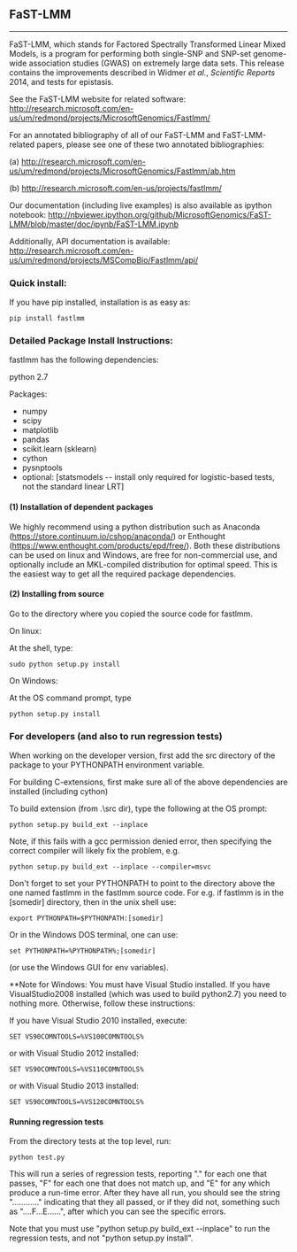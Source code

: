 ## FaST-LMM
-------------------------------------

FaST-LMM, which stands for Factored Spectrally Transformed Linear Mixed Models, is a program for performing both single-SNP and SNP-set genome-wide association studies (GWAS) on extremely large data sets.  This release contains the improvements described in Widmer _et al._, _Scientific Reports_ 2014, and tests for epistasis.

See the FaST-LMM website for related software:  
http://research.microsoft.com/en-us/um/redmond/projects/MicrosoftGenomics/Fastlmm/

For an annotated bibliography of all of our FaST-LMM and FaST-LMM-related papers, please see one of these two annotated bibliographies:  

(a) http://research.microsoft.com/en-us/um/redmond/projects/MicrosoftGenomics/Fastlmm/ab.htm

(b) http://research.microsoft.com/en-us/projects/fastlmm/

Our documentation (including live examples) is also available as ipython notebook:
http://nbviewer.ipython.org/github/MicrosoftGenomics/FaST-LMM/blob/master/doc/ipynb/FaST-LMM.ipynb

Additionally, API documentation is available:
http://research.microsoft.com/en-us/um/redmond/projects/MSCompBio/Fastlmm/api/


### Quick install:


If you have pip installed, installation is as easy as:

```
pip install fastlmm
```


### Detailed Package Install Instructions:


fastlmm has the following dependencies:

python 2.7

Packages:

* numpy
* scipy
* matplotlib
* pandas
* scikit.learn (sklearn)
* cython
* pysnptools
* optional: [statsmodels -- install only required for logistic-based tests, not the standard linear LRT]


#### (1) Installation of dependent packages

We highly recommend using a python distribution such as 
Anaconda (https://store.continuum.io/cshop/anaconda/) 
or Enthought (https://www.enthought.com/products/epd/free/).
Both these distributions can be used on linux and Windows, are free 
for non-commercial use, and optionally include an MKL-compiled distribution
for optimal speed. This is the easiest way to get all the required package
dependencies.


#### (2) Installing from source

Go to the directory where you copied the source code for fastlmm.

On linux:

At the shell, type: 
```
sudo python setup.py install
```

On Windows:

At the OS command prompt, type 
```
python setup.py install
```


### For developers (and also to run regression tests)

When working on the developer version, first add the src directory of the package to your PYTHONPATH 
environment variable.

For building C-extensions, first make sure all of the above dependencies are installed (including cython)

To build extension (from .\src dir), type the following at the OS prompt:
```
python setup.py build_ext --inplace
```

Note, if this fails with a gcc permission denied error, then specifying the correct compiler will
likely fix the problem, e.g.
```
python setup.py build_ext --inplace --compiler=msvc
```

Don't forget to set your PYTHONPATH to point to the directory above the one named fastlmm in
the fastlmm source code. For e.g. if fastlmm is in the [somedir] directory, then
in the unix shell use:
```
export PYTHONPATH=$PYTHONPATH:[somedir]
```
Or in the Windows DOS terminal,
one can use: 
```
set PYTHONPATH=%PYTHONPATH%;[somedir]
```
(or use the Windows GUI for env variables).

**Note for Windows: You must have Visual Studio installed. If you have VisualStudio2008 installed 
(which was used to build python2.7) you need to nothing more. Otherwise, follow these instructions:

If you have Visual Studio 2010 installed, execute:
```
SET VS90COMNTOOLS=%VS100COMNTOOLS%
```

or with Visual Studio 2012 installed:
```
SET VS90COMNTOOLS=%VS110COMNTOOLS%
```

or with Visual Studio 2013 installed:
```
SET VS90COMNTOOLS=%VS120COMNTOOLS%
```

#### Running regression tests

From the directory tests at the top level, run:
```
python test.py
```
This will run a
series of regression tests, reporting "." for each one that passes, "F" for each
one that does not match up, and "E" for any which produce a run-time error. After
they have all run, you should see the string "............" indicating that they 
all passed, or if they did not, something such as "....F...E......", after which
you can see the specific errors.

Note that you must use "python setup.py build_ext --inplace" to run the 
regression tests, and not "python setup.py install".
